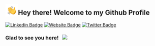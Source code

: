 <img alt="Night Coding" src="./Hand%20Wave.gif" width='40' align="left"/><h2>Hey there! Welcome to my Github Profile</h2>
[![Linkedin Badge](https://img.shields.io/badge/-LinkedIn-0e76a8?style=flat-square&logo=Linkedin&logoColor=white)](https://linkedin.com/in/skwolvie)
[![Website Badge](https://img.shields.io/badge/Website-3b5998?style=flat-square&logo=google-chrome&logoColor=white)](https://palkitlohia.me)
[![Twitter Badge](https://img.shields.io/badge/-Twitter-00acee?style=flat-square&logo=Twitter&logoColor=white)](https://twitter.com/sachinsks1999)

### Glad to see you here! &nbsp; ![](https://visitor-badge.glitch.me/badge?page_id=skwolvie.skwolvie)

<!--
**skwolvie/skwolvie** is a ✨ _special_ ✨ repository because its `README.md` (this file) appears on your GitHub profile.

Here are some ideas to get you started:

- 🔭 I’m currently working on ...
- 🌱 I’m currently learning ...
- 👯 I’m looking to collaborate on ...
- 🤔 I’m looking for help with ...
- 💬 Ask me about ...
- 📫 How to reach me: ...
- 😄 Pronouns: ...
- ⚡ Fun fact: ...
-->

